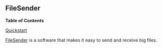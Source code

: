 ## FileSender

**Table of Contents**

[Quickstart](#module-services-filesender-quickstart)

[FileSender](https://filesender.org/software/) is a software that makes it easy to send and receive big files.
